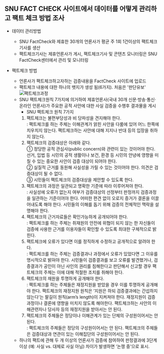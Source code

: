 ## SNU FACT CHECK 사이트에서 데이터를 어떻게 관리하고 팩트 체크 방법 조사

 * 데이터 관리방법
   - SNU FactCheck와 제휴한 30개의 언론사가 평균 주 1회 1건이상의 팩트체크 기사를 생산 
   - 팩트체크기사는 제휴언론사가 게시, 팩트체크기사 및 콘텐츠 모니터링은 SNU FactCheck센터에서 관리 및 모니터링
   
 * 팩트체크 방법
   - 언론사가 팩트체크하고자하는 검증내용을 FactCheck 사이트에 업로드
   - 팩트체크 내용에 대한 하나의 뱃지가 생성 됨(6가지). 처음은 '판단유보'
    ![팩트체크과정](https://factcheck.snu.ac.kr/assets/modified-480365d65c74067de743a36e327294adfe9521fecc52b4b5e3888bfa7daae342.png)
   - SNU 팩트체크원칙 7가지에 의거하여 제휴언론사(국내 30개 신문·방송·통신·온라인 언론사)가 주요한 공적 사안에 대한 사실 검증을 수행후 결과물을 게시
     * SNU 팩트체크 원칙 7가지
      1. 팩트체크는 불편부당성과 비 당파성을 견지해야 한다.   
       : 팩트체크를 하는 주체는 이해관계가 얽힌 사안을 다룸에 있어 어느 한쪽에 치우치지 않는다. 팩트체크하는 사안에 대해 지지나 반대 등의 입장을 취하지 않는다.
      2. 팩트체크의 검증대상은 아래와 같다.   
       ① 정당한 공적 관심사(public concern)와 관련이 있는 것이어야 한다. 선거, 입법 등 시민의 공적 생활이나 보건, 환경 등 시민의 안녕에 영향을 미칠 수 있는 중요한 사안이 검증 대상이 되어야 한다.   
       ② 실질적 근거를 동원해 사실성을 가릴 수 있는 것이어야 한다. 의견은 검증대상이 될 수 없다.   
       ③ 시민들이 팩트체크의 검증대상을 제안할 수 있도록 한다.   
     3. 팩트체크의 과정은 일관되고 명확한 기준에 따라 이루어져야 한다.   
      : 사실성에 오류가 없는지 여부가 검증대상의 선정부터 판정까지 검증과정을 일관하는 기준이어야 한다. 어떠한 편견 없이 오로지 증거가 결론을 이끌어내도록 해야 한다. 시민들의 이해를 돕기 위해 검증의 전체적인 맥락을 설명해야 한다.   
     4. 팩트체크의 근거자료들은 확인가능하게 공개되어야 한다.   
      : 팩트체크를 하는 주체는 취재원의 안전에 위협이 되지 않는 한 자신들이 검증에 사용한 근거를 이용자들이 확인할 수 있도록 최대한 구체적으로 밝힌다.   
     5. 팩트체크에 오류가 있다면 이를 정직하게 수정하고 공개적으로 알려야 한다.         
      : 팩트체크를 하는 주체는 검증결과나 과정에서 오류가 있었다면 그 이유를 명시적으로 밝혀야 한다. 시민들이 검증결과를 보고 오류를 발견했거나, 검증결과가 공인이 아닌 사인의 권리를 침해한다고 판단해서 신고할 경우 팩트체크의 주체는 이에 대해 적절한 조치를 취해야 한다.   
     6. 팩트체크의 재원을 투명하게 공개해야 한다.   
     : 팩트체크를 하는 주체들은 재정지원을 받았을 경우 이를 투명하게 공개해야 한다. 팩트체크의 재정지원 원칙은 ‘지원은 하되 검증결과에는 간섭하지 않는다’는 팔길이 원칙(arm’s length)이 지켜져야 한다. 재정지원이 검증 과정이나 결론에 영향을 미치지 않도록 해야한다. 팩트체크하는 사안의 이해관련자나 당사자 등의 재정지원을 받아서는 안 된다.   
     7. 팩트체크의 주체들은 정당이나 이해관계가 있는 단체의 구성원이어서는 안 된다.   
     : 팩트체크의 주체들은 정당의 구성원이어서는 안 된다. 팩트체크의 주체들은 검증대상과 연관이 있는 이해집단의 구성원이어서는 안 된다.
    -  하나의 팩트에 관해 두 개 이상의 언론사가 검증에 참여하여 판정결과에 3단계 이상 (예: 사실 vs. 대체로 사실 아님) 차이가 발생하면 ‘논쟁 중’으로 표시.  
